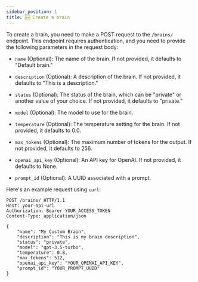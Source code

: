 ```yaml
---
sidebar_position: 1
title: 🆕 Create a brain
---
```


To create a brain, you need to make a POST request to the `/brains/` endpoint. This endpoint requires authentication, and you need to provide the following parameters in the request body:

- `name` (Optional): The name of the brain. If not provided, it defaults to "Default brain."

- `description` (Optional): A description of the brain. If not provided, it defaults to "This is a description."

- `status` (Optional): The status of the brain, which can be "private" or another value of your choice. If not provided, it defaults to "private."

- `model` (Optional): The model to use for the brain.

- `temperature` (Optional): The temperature setting for the brain. If not provided, it defaults to 0.0.

- `max_tokens` (Optional): The maximum number of tokens for the output. If not provided, it defaults to 256.

- `openai_api_key` (Optional): An API key for OpenAI. If not provided, it defaults to None.

- `prompt_id` (Optional): A UUID associated with a prompt.

Here's an example request using `curl`:

```http
POST /brains/ HTTP/1.1
Host: your-api-url
Authorization: Bearer YOUR_ACCESS_TOKEN
Content-Type: application/json

{
    "name": "My Custom Brain",
    "description": "This is my brain description",
    "status": "private",
    "model": "gpt-3.5-turbo",
    "temperature": 0.8,
    "max_tokens": 512,
    "openai_api_key": "YOUR_OPENAI_API_KEY",
    "prompt_id": "YOUR_PROMPT_UUID"
}
```
